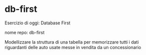 # db-first
Esercizio di oggi: Database First

nome repo: db-first

Modellizzare la struttura di una tabella per memorizzare tutti i dati riguardanti delle auto usate messe in vendita da un concessionario